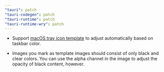 ```yaml
---
"tauri": patch
"tauri-codegen": patch
"tauri-runtime": patch
"tauri-runtime-wry": patch
---
```


- Support [macOS tray icon template](https://developer.apple.com/documentation/appkit/nsimage/1520017-template?language=objc) to adjust automatically based on taskbar color.

- Images you mark as template images should consist of only black and clear colors. You can use the alpha channel in the image to adjust the opacity of black content, however.
